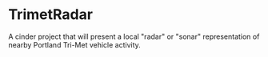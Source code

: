 TrimetRadar
===========

A cinder project that will present a local "radar" or "sonar" representation of nearby Portland Tri-Met vehicle activity.
